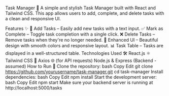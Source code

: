 
Task Manager 📝
A simple and stylish Task Manager built with React and Tailwind CSS. This app allows users to add, complete, and delete tasks with a clean and responsive UI.

Features ✨
📌 Add Tasks – Easily add new tasks with a text input.
✅ Mark as Complete – Toggle task completion with a single click.
❌ Delete Tasks – Remove tasks when they're no longer needed.
🎨 Enhanced UI – Beautiful design with smooth colors and responsive layout.
📊 Task Table – Tasks are displayed in a well-structured table.
Technologies Used 🛠️
React.js ⚛️
Tailwind CSS 🎨
Axios 🌐 (for API requests)
Node.js & Express (Backend - assumed)
How to Run 🚀
Clone the repository:
bash
Copy
Edit
git clone https://github.com/yourusername/task-manager.git
cd task-manager
Install dependencies:
bash
Copy
Edit
npm install
Start the development server:
bash
Copy
Edit
npm start
Make sure your backend server is running at http://localhost:5000/tasks
